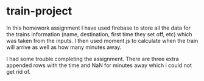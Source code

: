 # train-project

In this homework assignment I have used firebase to store all the data for the trains information (name, destination, first time they set off, etc) which was taken from the inputs. I then used moment.js to calculate when the train will arrive as well as how many minutes away. 

I had some trouble completing the assignment. There are three extra appended rows with the time and NaN for minutes away which i could not get rid of. 
